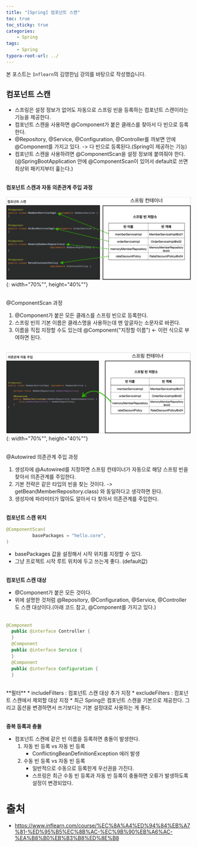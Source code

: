 ```yaml
---
title: "[Spring] 컴포넌트 스캔"
toc: true
toc_sticky: true
categories: 
    - Spring
tags:
    - Spring
typora-root-url: ../
---
```


본 포스트는 `Inflearn`의 김영한님 강의를 바탕으로 작성했습니다.

## **컴포넌트 스캔**
* 스프링은 설정 정보가 없어도 자동으로 스프링 빈을 등록하는 컴포넌트 스캔이라는 기능을 제공한다.
* 컴포넌트 스캔을 사용하면 @Component가 붙은 클래스를 찾아서 다 빈으로 등록한다.
* @Repository, @Service, @Configuration, @Controller를 까보면 안에 @Component를 가지고 있다. -> 다 빈으로 등록된다.(Spring이 제공하는 기능)
* 컴포넌트 스캔을 사용하려면 @ComponentScan을 설정 정보에 붙여줘야 한다. (@SpringBootApplication 안에 @ComponentScan이 있어서 default로 쓰면 최상위 패키지부터 훑는다.)<br><br>


**컴포넌트 스캔과 자동 의존관계 주입 과정** <br><br>
![img1](/assets/images/5_1.png){: width="70%"", height="40%""} <br><br>

@ComponentScan 과정
1. @Component가 붙은 모든 클래스를 스프링 빈으로 등록한다.
2. 스프링 빈의 기본 이름은 클래스명을 사용하는데 맨 앞글자는 소문자로 바뀐다.
3. 이름을 직접 지정할 수도 있는데 @Component("지정할 이름") <- 이런 식으로 부여하면 된다. <br><br>

![img2](/assets/images/5_2.png){: width="70%"", height="40%""} <br><br>

@Autowired 의존관계 주입 과정
1. 생성자에 @Autowired를 지정하면 스프링 컨테이너가 자동으로 해당 스프링 빈을 찾아서 의존관계를 주입한다.
2. 기본 전략은 같은 타입의 빈을 찾는 것이다. -> getBean(MemberRepository.class) 와 동일하다고 생각하면 된다.
3. 생성자에 파라미터가 많아도 알아서 다 찾아서 의존관계를 주입한다. <br><br>

**컴포넌트 스캔 위치**
~~~java
@ComponentScan(
          basePackages = "hello.core",
)
~~~

* basePackages 값을 설정해서 시작 위치를 지정할 수 있다.
* 그냥 프로젝트 시작 루트 위치에 두고 쓰는게 좋다. (default값) <br><br>

**컴포넌트 스캔 대상**
* @Component가 붙은 모든 것이다.
* 위에 설명한 것처럼 @Repository, @Configuration, @Service, @Controller 도 스캔 대상이다.(아래 코드 참고, @Component를 가지고 있다.) <br><br>

~~~java
@Component
  public @interface Controller {
  }
  @Component
  public @interface Service {
  }
  @Component
  public @interface Configuration {
  }
~~~
<br>
**필터**
* includeFilters : 컴포넌트 스캔 대상 추가 지정
* excludeFilters : 컴포넌트 스캔에서 제외할 대상 지정 
* 최근 Spring은 컴포넌트 스캔을 기본으로 제공한다. 그리고 옵션을 변경하면서 쓰기보다는 기본 설정대로 사용하는 게 좋다. <br><br>

**중복 등록과 충돌** <br>
* 컴포넌트 스캔에 같은 빈 이름을 등록하면 충돌이 발생한다.
    1. 자동 빈 등록 vs 자동 빈 등록
        * ConflictingBeanDefinitionException 에러 발생
    2. 수동 빈 등록 vs 자동 빈 등록
        * 일반적으로 수동으로 등록한게 우선권을 가진다.
        * 스프링은 최근 수동 빈 등록과 자동 빈 등록이 충돌하면 오류가 발생하도록 설정이 변경되었다.


# 출처
* https://www.inflearn.com/course/%EC%8A%A4%ED%94%84%EB%A7%81-%ED%95%B5%EC%8B%AC-%EC%9B%90%EB%A6%AC-%EA%B8%B0%EB%B3%B8%ED%8E%B8

















